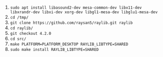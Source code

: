 1. `sudo apt install libasound2-dev mesa-common-dev libx11-dev libxrandr-dev libxi-dev xorg-dev libgl1-mesa-dev libglu1-mesa-dev`
1. `cd /tmp/`
1. `git clone https://github.com/raysan5/raylib.git raylib`
1. `cd raylib/`
1. `git checkout 4.2.0`
1. `cd src/`
1. `make PLATFORM=PLATFORM_DESKTOP RAYLIB_LIBTYPE=SHARED`
1. `sudo make install RAYLIB_LIBTYPE=SHARED`